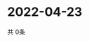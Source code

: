 # 2022-04-23
  共 0条

  <!-- BEGIN -->
  <!-- 最后更新时间Sat Apr 23 2022 12:10:02 GMT+0000 (Coordinated Universal Time) -->
  
  <!-- END -->
  
  